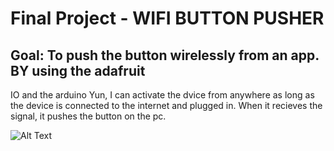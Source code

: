 # Final Project - WIFI BUTTON PUSHER

## Goal: To push the button wirelessly from an app. BY using the adafruit
IO and the arduino Yun, I can activate the dvice from anywhere as long as the device is connected to the internet and plugged in. When it recieves the signal, it pushes the button on the pc.

![Alt Text](https://media.giphy.com/media/vFKqnCdLPNOKc/giphy.gif)